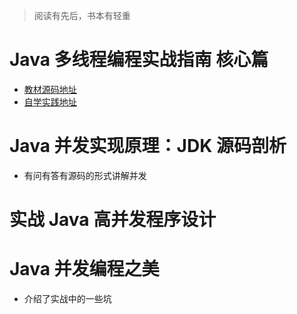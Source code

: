 > 阅读有先后，书本有轻重 

# Java 多线程编程实战指南 核心篇

* [教材源码地址](https://github.com/Viscent/javamtia/blob/06faaaa961/JavaMultiThreadInAction/src/io/github/viscent/mtia/ch8/TPBigFileDownloader.java)
* [自学实践地址]()

# Java 并发实现原理：JDK 源码剖析

* 有问有答有源码的形式讲解并发


# 实战 Java 高并发程序设计


# Java 并发编程之美

- 介绍了实战中的一些坑
